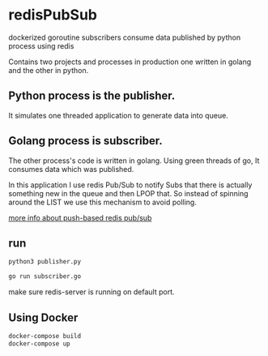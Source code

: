 # redisPubSub
dockerized goroutine subscribers consume data published by python process using redis 


Contains two projects and processes in production one written in golang and the other in python.

## Python process is the publisher.
It simulates one threaded application to generate data into queue.

## Golang process is subscriber.
The other process's code is written in golang.
Using green threads of go, It consumes data which was published.

In this application I use redis Pub/Sub to notify Subs that there is actually something new in the queue and then LPOP that.
So instead of spinning around the LIST we use this mechanism to avoid polling.

[more info about push-based redis pub/sub](https://blog.devgenius.io/how-to-use-redis-pub-sub-in-your-python-application-b6d5e11fc8de)

## run

```bash
python3 publisher.py
```


```bash
go run subscriber.go
```

make sure redis-server is running on default port.


## Using Docker

```bash
docker-compose build
docker-compose up
```
